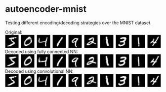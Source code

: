 # autoencoder-mnist

Testing different encoding/decoding strategies over the MNIST dataset.

Original: 
![](figures/original.png)
Decoded using fully connected NN: 
![](figures/decoded.png)
Decoded using convolutional NN: 
![](figures/decoded_cnn.png) 